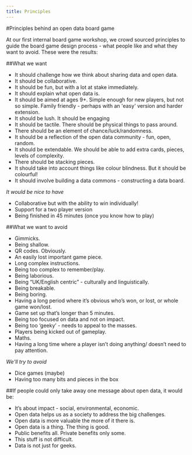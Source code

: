 ```yaml
---
title: Principles
---
```


#Principles behind an open data board game

At our first internal board game workshop, we crowd sourced principles to guide the board game design process - what people like and what they want to avoid. These were the results:

##What we want

* It should challenge how we think about sharing data and open data.
* It should be collaborative.
* It should be fun, but with a lot at stake immediately.
* It should explain what open data is.
* It should be aimed at ages 9+. Simple enough for new players, but not so simple. Family friendly - perhaps with an 'easy' version and harder extension.
* It should be lush. It should be engaging
* It should be tactile. There should be physical things to pass around.
* There should be an element of chance/luck/randomness.
* It should be a reflection of the open data community - fun, open, random.
* It should be extendable. We should be able to add extra cards, pieces, levels of complexity.
* There should be stacking pieces.
* It should take into account things like colour blindness. But it should be colourful!
* It should involve building a data commons - constructing a data board.

*It would be nice to have*

* Collaborative but with the ability to win individually!
* Support for a two player version
* Being finished in 45 minutes (once you know how to play)

##What we want to avoid

* Gimmicks.
* Being shallow.
* QR codes. Obviously.
* An easily lost important game piece.
* Long complex instructions.
* Being too complex to remember/play.
* Being laborious.
* Being “UK/English centric” - culturally and linguistically.
* Being breakable.
* Being boring.
* Having a long period where it’s obvious who’s won, or lost, or whole game won/lost.
* Game set up that’s longer than 5 minutes.
* Being too focused on data and not on impact.
* Being too ‘geeky’ - needs to appeal to the masses.
* Players being kicked out of gameplay.
* Maths.
* Having a long time where a player isn’t doing anything/ doesn’t need to pay attention.

*We'll try to avoid*

* Dice games (maybe)
* Having too many bits and pieces in the box

##If people could only take away one message about open data, it would be:

* It’s about impact - social, environmental, economic.
* Open data helps us as a society to address the big challenges.
* Open data is more valuable the more of it there is.
* Open data is a thing. The thing is good.
* Public benefits all. Private benefits only some.
* This stuff is not difficult.
* Data is not just for geeks.
